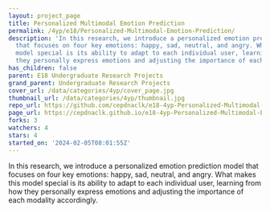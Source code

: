 ```yaml
---
layout: project_page
title: Personalized Multimodal Emotion Prediction
permalink: /4yp/e18/Personalized-Multimodal-Emotion-Prediction/
description: 'In this research, we introduce a personalized emotion prediction model
  that focuses on four key emotions: happy, sad, neutral, and angry. What makes this
  model special is its ability to adapt to each individual user, learning from how
  they personally express emotions and adjusting the importance of each modality accordingly.'
has_children: false
parent: E18 Undergraduate Research Projects
grand_parent: Undergraduate Research Projects
cover_url: /data/categories/4yp/cover_page.jpg
thumbnail_url: /data/categories/4yp/thumbnail.jpg
repo_url: https://github.com/cepdnaclk/e18-4yp-Personalized-Multimodal-Emotion-Prediction
page_url: https://cepdnaclk.github.io/e18-4yp-Personalized-Multimodal-Emotion-Prediction
forks: 3
watchers: 4
stars: 4
started_on: '2024-02-05T08:01:55Z'
---
```


In this research, we introduce a personalized emotion prediction model that focuses on four key emotions: happy, sad, neutral, and angry. What makes this model special is its ability to adapt to each individual user, learning from how they personally express emotions and adjusting the importance of each modality accordingly.